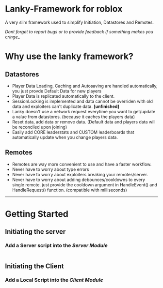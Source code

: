 # Lanky-Framework for roblox
A very slim framework used to simplify Initiation, Datastores and Remotes.

_Dont forget to report bugs or to provide feedback if something makes you cringe__

# Why use the lanky framework?

## Datastores
* Player Data Loading, Caching and Autosaving are handled automatically, you just provde Default Data for new players
* Player Data is replicated automatically to the client.
* SessionLocking is implemented and data cannot be overriden with old data and exploiters can't duplicate data. **[unfinished]**
* Lanky doesn't use a network request everytime you want to get/update a value from datastores. (because it caches the players data)
* Reset data, add data or remove data. (Default data and players data will be reconciled upon joining)
* Easily add CORE leaderstats and CUSTOM leaderboards that automatically update when you change players data.

## Remotes
* Remotes are way more convenient to use and have a faster workflow.
* Never have to worry about type errors
* Never have to worry about exploiters breaking your remotes/server.
* Never have to worry about adding debounces/cooldowns to every single remote.
just provide the cooldown argument in HandleEvent() and HandleRequest() function. (compatible with milliseconds)

***

# Getting Started


## Initiating the server
### Add a Server script into the _Server Module_

```lua

```

## Initiating the Client
### Add a Local Script into the _Client Module_

```lua

```
